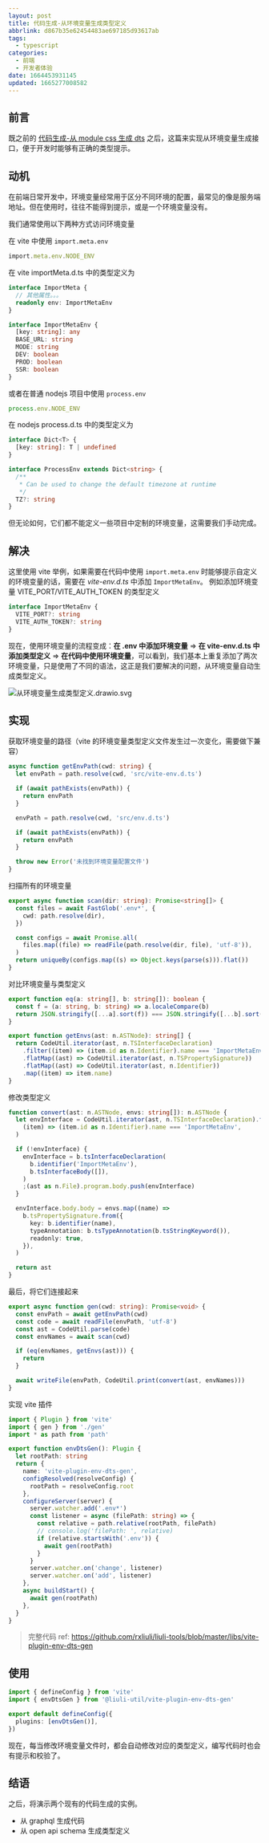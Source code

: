 ```yaml
---
layout: post
title: 代码生成-从环境变量生成类型定义
abbrlink: d867b35e62454483ae697185d93617ab
tags:
  - typescript
categories:
  - 前端
  - 开发者体验
date: 1664453931145
updated: 1665277008582
---
```


## 前言

既之前的 [代码生成-从 module css 生成 dts](:/content/:/b8e8ce8bccff49d191480a40a18a7fc8) 之后，这篇来实现从环境变量生成接口，便于开发时能够有正确的类型提示。

## 动机

在前端日常开发中，环境变量经常用于区分不同环境的配置，最常见的像是服务端地址。但在使用时，往往不能得到提示，或是一个环境变量没有。

我们通常使用以下两种方式访问环境变量

在 vite 中使用 `import.meta.env`

```ts
import.meta.env.NODE_ENV
```

在 vite importMeta.d.ts 中的类型定义为

```ts
interface ImportMeta {
  // 其他属性。。。
  readonly env: ImportMetaEnv
}

interface ImportMetaEnv {
  [key: string]: any
  BASE_URL: string
  MODE: string
  DEV: boolean
  PROD: boolean
  SSR: boolean
}
```

或者在普通 nodejs 项目中使用 `process.env`

```ts
process.env.NODE_ENV
```

在 nodejs process.d.ts 中的类型定义为

```ts
interface Dict<T> {
  [key: string]: T | undefined
}

interface ProcessEnv extends Dict<string> {
  /**
   * Can be used to change the default timezone at runtime
   */
  TZ?: string
}
```

但无论如何，它们都不能定义一些项目中定制的环境变量，这需要我们手动完成。

## 解决

这里使用 vite 举例，如果需要在代码中使用 `import.meta.env` 时能够提示自定义的环境变量的话，需要在 *vite-env.d.ts* 中添加 `ImportMetaEnv`。
例如添加环境变量 VITE\_PORT/VITE\_AUTH\_TOKEN 的类型定义

```ts
interface ImportMetaEnv {
  VITE_PORT?: string
  VITE_AUTH_TOKEN?: string
}
```

现在，使用环境变量的流程变成：**在 .env 中添加环境变量** => **在 vite-env.d.ts 中添加类型定义** => **在代码中使用环境变量**，可以看到，我们基本上重复添加了两次环境变量，只是使用了不同的语法，这正是我们要解决的问题，从环境变量自动生成类型定义。

![从环境变量生成类型定义.drawio.svg](/resources/3f4cd03fa7564d6a99abab7d2c11d826.svg)

## 实现

获取环境变量的路径（vite 的环境变量类型定义文件发生过一次变化，需要做下兼容）

```ts
async function getEnvPath(cwd: string) {
  let envPath = path.resolve(cwd, 'src/vite-env.d.ts')

  if (await pathExists(envPath)) {
    return envPath
  }

  envPath = path.resolve(cwd, 'src/env.d.ts')

  if (await pathExists(envPath)) {
    return envPath
  }

  throw new Error('未找到环境变量配置文件')
}
```

扫描所有的环境变量

```ts
export async function scan(dir: string): Promise<string[]> {
  const files = await FastGlob('.env*', {
    cwd: path.resolve(dir),
  })

  const configs = await Promise.all(
    files.map((file) => readFile(path.resolve(dir, file), 'utf-8')),
  )
  return uniqueBy(configs.map((s) => Object.keys(parse(s))).flat())
}
```

对比环境变量与类型定义

```ts
export function eq(a: string[], b: string[]): boolean {
  const f = (a: string, b: string) => a.localeCompare(b)
  return JSON.stringify([...a].sort(f)) === JSON.stringify([...b].sort(f))
}

export function getEnvs(ast: n.ASTNode): string[] {
  return CodeUtil.iterator(ast, n.TSInterfaceDeclaration)
    .filter((item) => (item.id as n.Identifier).name === 'ImportMetaEnv')
    .flatMap((ast) => CodeUtil.iterator(ast, n.TSPropertySignature))
    .flatMap((ast) => CodeUtil.iterator(ast, n.Identifier))
    .map((item) => item.name)
}
```

修改类型定义

```ts
function convert(ast: n.ASTNode, envs: string[]): n.ASTNode {
  let envInterface = CodeUtil.iterator(ast, n.TSInterfaceDeclaration).find(
    (item) => (item.id as n.Identifier).name === 'ImportMetaEnv',
  )

  if (!envInterface) {
    envInterface = b.tsInterfaceDeclaration(
      b.identifier('ImportMetaEnv'),
      b.tsInterfaceBody([]),
    )
    ;(ast as n.File).program.body.push(envInterface)
  }

  envInterface.body.body = envs.map((name) =>
    b.tsPropertySignature.from({
      key: b.identifier(name),
      typeAnnotation: b.tsTypeAnnotation(b.tsStringKeyword()),
      readonly: true,
    }),
  )

  return ast
}
```

最后，将它们连接起来

```ts
export async function gen(cwd: string): Promise<void> {
  const envPath = await getEnvPath(cwd)
  const code = await readFile(envPath, 'utf-8')
  const ast = CodeUtil.parse(code)
  const envNames = await scan(cwd)

  if (eq(envNames, getEnvs(ast))) {
    return
  }

  await writeFile(envPath, CodeUtil.print(convert(ast, envNames)))
}
```

实现 vite 插件

```ts
import { Plugin } from 'vite'
import { gen } from './gen'
import * as path from 'path'

export function envDtsGen(): Plugin {
  let rootPath: string
  return {
    name: 'vite-plugin-env-dts-gen',
    configResolved(resolveConfig) {
      rootPath = resolveConfig.root
    },
    configureServer(server) {
      server.watcher.add('.env*')
      const listener = async (filePath: string) => {
        const relative = path.relative(rootPath, filePath)
        // console.log('filePath: ', relative)
        if (relative.startsWith('.env')) {
          await gen(rootPath)
        }
      }
      server.watcher.on('change', listener)
      server.watcher.on('add', listener)
    },
    async buildStart() {
      await gen(rootPath)
    },
  }
}
```

> 完整代码 ref: <https://github.com/rxliuli/liuli-tools/blob/master/libs/vite-plugin-env-dts-gen>

## 使用

```ts
import { defineConfig } from 'vite'
import { envDtsGen } from '@liuli-util/vite-plugin-env-dts-gen'

export default defineConfig({
  plugins: [envDtsGen()],
})
```

现在，每当修改环境变量文件时，都会自动修改对应的类型定义，编写代码时也会有提示和校验了。

## 结语

之后，将演示两个现有的代码生成的实例。

*   从 graphql 生成代码
*   从 open api schema 生成类型定义
